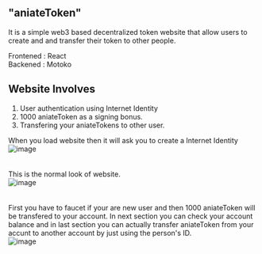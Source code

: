 ## "aniateToken"
It is a simple web3 based decentralized token website that allow users to create and and transfer their token  to other people. 

Frontened : React <br>
Backened : Motoko

## Website Involves
1. User authentication using Internet Identity
2. 1000 aniateToken as a signing bonus.
3. Transfering your aniateTokens to other user.

When you load website then it will ask you to create a <span> Internet Identity </span>
![image](https://github.com/dev-world-rohit/aniateToken/assets/136791205/02833190-27ba-4beb-943b-7949f8681854)
<br>
<br>
<br>
This is the normal look of website.
<br>
![image](https://github.com/dev-world-rohit/aniateToken/assets/136791205/3ad97242-3d60-4b9a-bfed-a68887a13c3a)
<br>
<br>
<br>
First you have to faucet if your are new user and then 1000 aniateToken will be transfered to your account. In next section you can check your account balance and in last section you can actually transfer aniateToken from your accunt to another account by just using the person's ID.
<br>
![image](https://github.com/dev-world-rohit/aniateToken/assets/136791205/1c643d4d-d9bb-43d8-9c3b-15833bc19b06)
 <br>

